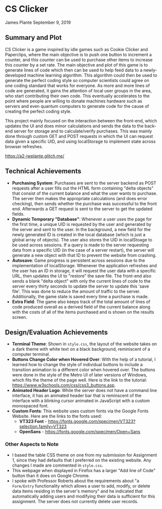 CS Clicker
===
James Plante
September 9, 2019


## Summary and Plot
CS Clicker is a game inspired by idle games such as Cookie Clicker and Paperclips, where the main objective is to 
push one button to increment a counter, and this counter can be used to purchase other items to increase this counter by a set rate. The main objective and plot 
of this game is to generate lines of code which then can be used to help feed data to a newly-developed machine learning algorithm. This algorithm could then be used
to generate the perfect coding style so computer scientists could agree on one coding standard that works for everyone. As more and more lines of code are generated,
it gains the attention of local user groups in the area, who start contributing their own code. This eventually accelerates to the point where people are willing to donate machines
hardware such as servers and even quantum computers to generate code for the cause of creating the perfect coding style.

This project mainly focused on the interaction between the front-end, which updates the UI and does minor calculations and sends the data
to the back-end server for storage and to calculate/verify purchases. This was mainly done through custom GET and POST requests in which the UI can request
data given a specific UID, and using localStorage to implement state across browser refreshes.

https://a2-jwplante.glitch.me/

## Technical Achievements
- **Purchasing System**: Purchases are sent to the server backend as POST requests after a user fills out the HTML form containing "delta objects" that consist of the current balance and what the user wants to purchase. The server then makes
the appropriate calculations (and does error checking), then sends whether the purchase was successful to the front end. Afterwards a GET request is sent to the server to get the updated
fields.
- **Dynamic Temporary "Database"**: Whenever a user uses the page for the first time, a unique UID is requested by the user and generated by the server and sent to the user. In the background, 
a new field for the newly generated ID is created in the local database (which is just a global array of objects). The user also stores the UID in localStoage to be used across sessions.
If a query is made to the server requesting data from a specific UID (in the case of a server restart), the server will generate a new object with that ID to prevent the website from 
crashing.
- **Autosave**: Game progress is persistent across sessions due to the implementation of localStorage. Whenever the application refreshes and the user has an ID in storage, it will 
request the user data with a specific URL, then updates the UI to "restore" the save file. The front-end also sends a blank "delta object" with only the current lines of code to the server every thirty seconds to update the
server to update this 'save file'. This was done to reduce the amount of traffic to the server. Additionally, the game state is saved every time a purchase is made.
- **Extra Field**: The game also keeps track of the total amount of lines of code produced overall as a derived field of the current balance along with the costs of 
all of the items purchased and is shown on the results screen.

## Design/Evaluation Achievements
- **Terminal Theme**: Shown in `style.css`, the layout of the website takes on a dark theme with white text on a black background, reminiscent of a computer terminal.
- **Buttons Change Color when Hovered Over**: With the help of a tutorial, I learned how to change the style of individual buttons to include a transition animation to
a different color when hovered over. The buttons were done in the style of the Metro UI of later versions of Windows, which fits the theme of the page well.
Here is the link to the tutorial: https://www.w3schools.com/css/css3_buttons.asp.
- **Animated Header Logo**: While the server does not have a command line interface, it has an animated header bar that is reminscent of the interface with a blinking
cursor animated in JavaScript with a custom monospaced font.
- **Custom Fonts**: This website uses custom fonts via the Google Fonts Website. Here are the links to the fonts used:
  + **VT323 Font** - https://fonts.google.com/specimen/VT323?selection.family=VT323
  + **OpenSans** - https://fonts.google.com/specimen/Open+Sans

### Other Aspects to Note
- I based the table CSS theme on one from my submission for Assignment 1, since they had defaults that I preferred on the existing website. Any changes I made are commented
in `style.css`.
- This webpage when displayed in Firefox has a larger "Add line of Code" button than it does on Google Chrome.
- I spoke with Professor Roberts about the requirements about "a `Form/Entry` functionality which allows a user to add, modify, or delete data items residing in the 
server's memory" and he indicated that automatically adding users and modifying their data is sufficient for this assignment. The server does not currently delete user
records.
